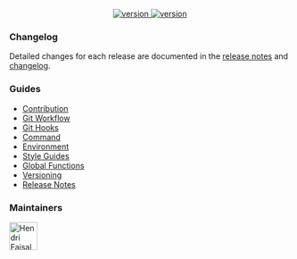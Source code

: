 <p align="center">
  <a href="https://github.com/hendri1/react-boilerplate/releases/tag/v0.1.3">
    <img
      src="https://img.shields.io/static/v1.svg?label=version&message=v0.1.3&style=flat&color=67c23a"
      alt="version"
    />
  </a>
  <a href="#">
    <img
      src="https://img.shields.io/static/v1.svg?label=supported%20by&message=bee%20techno%20solution&style=flat&color=f69220"
      alt="version"
    />
  </a>
</p>

### Changelog

Detailed changes for each release are documented in the [release notes](https://github.com/hendri1/react-boilerplate/releases) and [changelog](changelog.md).

### Guides
* [Contribution](docs/contribution.md)
* [Git Workflow](docs/git-flow.md)
* [Git Hooks](docs/git-hooks.md)
* [Command](docs/command.md)
* [Environment](docs/environment.md)
* [Style Guides](docs/style-guides.md)
* [Global Functions](docs/global-functions.md)
* [Versioning](docs/versioning.md)
* [Release Notes](docs/release-notes.md)

### Maintainers

<p>
  <a href="https://github.com/hendri1">
    <img
      width="50"
      src="https://avatars2.githubusercontent.com/u/12600578?s=460&u=84e522a8f40ab0fa0951f190af6dbab6f6daaa7e&v=4"
      alt="Hendri Faisal"
    />
  </a>
</p>

